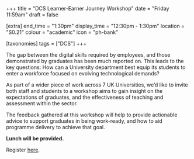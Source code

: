 +++
title = "DCS Learner-Earner Journey Workshop"
date = "Friday 11:59am"
draft = false

[extra]
end_time = "1:30pm"
display_time = "12:30pm - 1:30pm"
location = "S0.21"
colour = "academic"
icon = "ph-bank"

[taxonomies]
tags = ["DCS"]
+++

[//]: # (This timing system is actually annoying...)

The gap between the digital skills required by employees, and those demonstrated by graduates has been much reported on. This leads to the key questions: How can a University department best equip its students to enter a workforce focused on evolving technological demands?

As part of a wider piece of work across 7 UK Universities, we’d like to invite both staff and students to a workshop aims to gain insight on the expectations of graduates, and the effectiveness of teaching and assessment within the sector. 

The feedback gathered at this workshop will help to provide actionable advice to support graduates in being work-ready, and how to aid programme delivery to achieve that goal.

**Lunch will be provided.**

Register [here](https://forms.office.com/e/yKjW5zA5qy).


